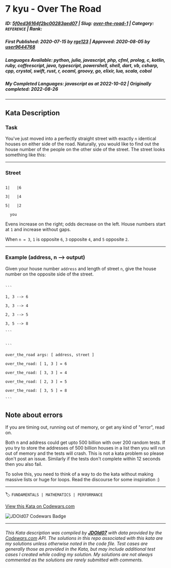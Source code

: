 # 7 kyu - Over The Road

##### **ID**: [5f0ed36164f2bc00283aed07](https://www.codewars.com/kata/5f0ed36164f2bc00283aed07) | **Slug**: [over-the-road-1](https://www.codewars.com/kata/5f0ed36164f2bc00283aed07) | **Category**: `REFERENCE` | **Rank**: <span style="color:white">7 kyu</span>

##### **First Published**: 2020-07-15 ***by*** [rge123](https://www.codewars.com/users/rge123) | **Approved**: 2020-08-05 ***by*** [user9644768](https://www.codewars.com/users/user9644768)

##### **Languages Available**: python, julia, javascript, php, cfml, prolog, c, kotlin, ruby, coffeescript, java, typescript, powershell, shell, dart, vb, csharp, cpp, crystal, swift, rust, r, ocaml, groovy, go, elixir, lua, scala, cobol

##### **My Completed Languages**: javascript ***as at*** 2022-10-02 | **Originally completed**: 2022-08-26

---

## Kata Description


### Task

You've just moved into a perfectly straight street with exactly ```n``` identical houses on either side of the road. Naturally, you would like to find out the house number of the people on the other side of the street. The street looks something like this:





--------------------

### Street

```

1|   |6

3|   |4

5|   |2

  you

```



Evens increase on the right; odds decrease on the left. House numbers start at ```1``` and increase without gaps.

When ```n = 3```, ```1``` is opposite ```6```, ```3``` opposite ```4```, and ```5``` opposite ```2```. 



-----------------

### Example (address, n --> output)

Given your house number ```address``` and length of street ```n```, give the house number on the opposite side of the street.



~~~if-not:shell

```

1, 3 --> 6

3, 3 --> 4

2, 3 --> 5

3, 5 --> 8

```

~~~



~~~if:shell

```

over_the_road args: [ address, street ]

over_the_road: [ 1, 3 ] = 6

over_the_road: [ 3, 3 ] = 4

over_the_road: [ 2, 3 ] = 5

over_the_road: [ 3, 5 ] = 8

```

~~~



## Note about errors

If you are timing out, running out of memory, or get any kind of "error", read on.

Both n and address could get upto 500 billion with over 200 random tests. If you try to store the addresses of 500 billion houses in a list then you will run out of memory and the tests will crash. This is not a kata problem so please don't post an issue. Similarly if the tests don't complete within 12 seconds then you also fail. 



To solve this, you need to think of a way to do the kata without making massive lists or huge for loops. Read the discourse for some inspiration :)







---


🏷 `FUNDAMENTALS | MATHEMATICS | PERFORMANCE`


[View this Kata on Codewars.com](https://www.codewars.com/kata/5f0ed36164f2bc00283aed07)

![](https://www.codewars.com/users/jdold07/badges/large "JDOld07 Codewars Badge")

---

###### *This Kata description was compiled by [**JDOld07**](https://tpstech.dev) with data provided by the [Codewars.com](https://www.codewars.com) API.  The solutions in this repo associated with this kata are my solutions unless otherwise noted in the code file.  Test cases are generally those as provided in the Kata, but may include additional test cases I created while coding my solution.  My solutions are not always commented as the solutions are rarely submitted with comments.*
